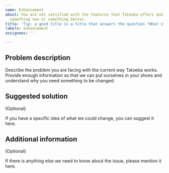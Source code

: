 ```yaml
---
name: Enhancement
about: You are not satisfied with the features that Tatoeba offers and would like
  something new or something better.
title: 'Tip: a good title is a title that answers the question "What is the problem?"'
labels: enhancement
assignees: ''

---
```


## Problem description

Describe the problem you are facing with the current way Tatoeba works. Provide enough information so that we can put ourselves in your shoes and understand why you need something to be changed.

## Suggested solution

(Optional)

If you have a specific idea of what we could change, you can suggest it here.

## Additional information

(Optional)

If there is anything else we need to know about the issue, please mention it here.
